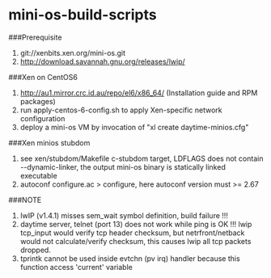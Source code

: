 # mini-os-build-scripts

###Prerequisite
1. git://xenbits.xen.org/mini-os.git
2. http://download.savannah.gnu.org/releases/lwip/

###Xen on CentOS6
1. http://au1.mirror.crc.id.au/repo/el6/x86_64/ (Installation guide and RPM packages)
2. run apply-centos-6-config.sh to apply Xen-specific network configuration
3. deploy a mini-os VM by invocation of "xl create daytime-minios.cfg"

###Xen minios stubdom
1. see xen/stubdom/Makefile c-stubdom target, LDFLAGS does not contain --dynamic-linker, the output mini-os binary is statically linked executable
2. autoconf configure.ac > configure, here autoconf version must >= 2.67

###NOTE
1. lwIP (v1.4.1) misses sem_wait symbol definition, build failure !!!
2. daytime server, telnet (port 13) does not work while ping is OK !!! lwip tcp_input would verify tcp header checksum, but netrfront/netback would not calculate/verify checksum, this causes lwip all tcp packets dropped.
3. tprintk cannot be used inside evtchn (pv irq) handler because this function access 'current' variable
